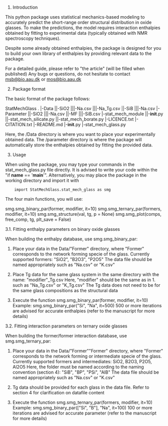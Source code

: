 1. Introduction

This python package uses statistical mechanics-based modeling
to accurately predict the short-range order structural distribution
in oxide glasses. To make the predictions, the model requires interaction
enthalpies obtained by fitting to experimental data (typically obtained with
NMR spectroscopy techniques).

Despite some already obtained enthalpies, the package is designed for you to
build your own library of enthalpies by providing relevant data to the package.

For a detailed guide, please refer to "the article" (will be filled when published)
Any bugs or questions, do not hesitate to contact msb@bio.aau.dk or mos@bio.aau.dk

2. Package format

The basic format of the package follows:

StatMechGlass
.
|-Data
||-SiO2
|||-Na.csv
|||-Na_Tg.csv
||-SiB
|||-Na.csv
|-Parameter
||-SiO2
|||-Na.csv
||-MF
|||-SiB.csv
|-stat_mech_module
||-__init__.py
||-stat_mech_silicate.py
||-stat_mech_borate.py
|-LICENCE.txt
|-CITATION.txt
|-README.md
|-__init__.py
|-stat_mech_glass.py

Here, the /Data directory is where you want to place your experimentally
obtained data. The /parameter directory is where the package will automatically
store the enthalpies obtained by fitting the provided data.

3. Usage

When using the package, you may type your commands in the stat_mech_glass.py
file directly. It is advised to write your code within the "if __name__ == '__main__'".
Alternatively, you may place the package in the working directory and import it with

        import StatMechGlass.stat_mech_glass as smg

The four main functions, you will use:

  smg.smg_binary_par(former, modifier, it=10)
  smg.smg_ternary_par(formers, modifier, it=10)
  smg.smg_structure(val, tg, p = None)
  smg.smg_plot(comps, free_comp, tg, plt_save = False)

3.1. Fitting enthalpy parameters on binary oxide glasses

When building the enthalpy database, use smg.smg_binary_par:

  1.  Place your data in the Data/"Former" directory, where "Former" corresponds
      to the network forming specie of the glass. Currently supported formers:
          "SiO2", "B2O3", "P2O5"
      The data file should be named appropriately such as "Na.csv" or "K.csv"

  2.  Place Tg data for the same glass system in the same directory with the name:
          "modifier"_Tg.csv
      Here, "modifier" should be the same as in 1. such as "Na_Tg.csv" or "K_Tg.csv"
      The Tg data does not need to be for the same glass compositions as the
      structural data

  3.  Execute the function
          smg.smg_binary_par(former, modifier, it=10)
      Example:
          smg.smg_binary_par("Si", "Na", it=500)
      500 or more iterations are advised for accurate enthalpies (refer to the
      manuscript for more details)

3.2. Fitting interaction parameters on ternary oxide glasses

When building the former/former interaction database, use smg.smg_ternary_par:

  1.  Place your data in the Data/"Former""Former" directory, where "Former"
      corresponds to the network forming or intermediate specie of the glass.
      Currently supported formers and intermediates:
          SiO2, B2O3, P2O5, Al2O5
      Here, the folder must be named according to the naming convention (section 4):
          "SiB", "BP", "PSi", "AlB"
      The data file should be named appropriately such as "Na.csv" or "K.csv"

  2.  Tg data should be provided for each glass in the data file.
      Refer to section 4 for clarification on datafile content

  3.  Execute the function
          smg.smg_ternary_par(formers, modifier, it=10)
      Example:
          smg.smg_binary_par(["Si", "B"], "Na", it=100)
      100 or more iterations are advised for accurate parameter (refer to the
      manuscript for more details)
